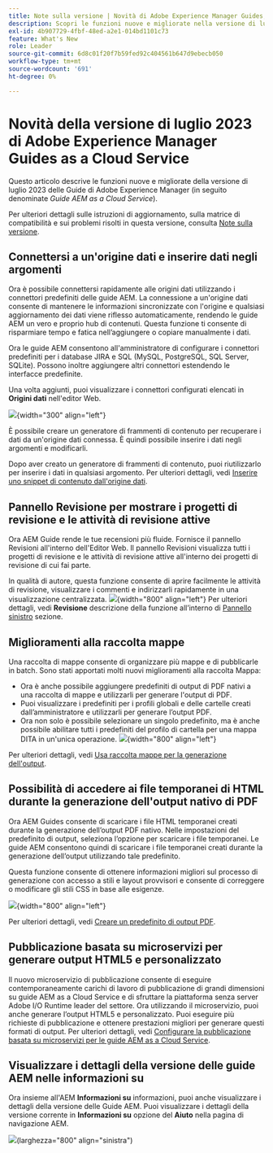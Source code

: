 ```yaml
---
title: Note sulla versione | Novità di Adobe Experience Manager Guides, versione di luglio 2023
description: Scopri le funzioni nuove e migliorate nella versione di luglio 2023 di Adobe Experience Manager Guides as a Cloud Service
exl-id: 4b907729-4fbf-48ed-a2e1-014bd1101c73
feature: What's New
role: Leader
source-git-commit: 6d8c01f20f7b59fed92c404561b647d9ebecb050
workflow-type: tm+mt
source-wordcount: '691'
ht-degree: 0%

---
```


# Novità della versione di luglio 2023 di Adobe Experience Manager Guides as a Cloud Service

Questo articolo descrive le funzioni nuove e migliorate della versione di luglio 2023 delle Guide di Adobe Experience Manager (in seguito denominate *Guide AEM as a Cloud Service*).

Per ulteriori dettagli sulle istruzioni di aggiornamento, sulla matrice di compatibilità e sui problemi risolti in questa versione, consulta [Note sulla versione](release-notes-2023-7-0.md).

## Connettersi a un&#39;origine dati e inserire dati negli argomenti

Ora è possibile connettersi rapidamente alle origini dati utilizzando i connettori predefiniti delle guide AEM. La connessione a un&#39;origine dati consente di mantenere le informazioni sincronizzate con l&#39;origine e qualsiasi aggiornamento dei dati viene riflesso automaticamente, rendendo le guide AEM un vero e proprio hub di contenuti. Questa funzione ti consente di risparmiare tempo e fatica nell’aggiungere o copiare manualmente i dati.

Ora le guide AEM consentono all&#39;amministratore di configurare i connettori predefiniti per i database JIRA e SQL (MySQL, PostgreSQL, SQL Server, SQLite). Possono inoltre aggiungere altri connettori estendendo le interfacce predefinite.

Una volta aggiunti, puoi visualizzare i connettori configurati elencati in **Origini dati** nell&#39;editor Web.

![](assets/code-snippet-generator.png){width="300" align="left"}

È possibile creare un generatore di frammenti di contenuto per recuperare i dati da un&#39;origine dati connessa. È quindi possibile inserire i dati negli argomenti e modificarli.

Dopo aver creato un generatore di frammenti di contenuto, puoi riutilizzarlo per inserire i dati in qualsiasi argomento. Per ulteriori dettagli, vedi [Inserire uno snippet di contenuto dall&#39;origine dati](../user-guide/web-editor-content-snippet.md).



## Pannello Revisione per mostrare i progetti di revisione e le attività di revisione attive

Ora AEM Guide rende le tue recensioni più fluide. Fornisce il pannello Revisioni all&#39;interno dell&#39;Editor Web. Il pannello Revisioni visualizza tutti i progetti di revisione e le attività di revisione attive all&#39;interno dei progetti di revisione di cui fai parte.

In qualità di autore, questa funzione consente di aprire facilmente le attività di revisione, visualizzare i commenti e indirizzarli rapidamente in una visualizzazione centralizzata.
![](assets/active-review-task-comments.png){width="800" align="left"}
Per ulteriori dettagli, vedi **Revisione** descrizione della funzione all’interno di [Pannello sinistro](../user-guide/web-editor-features.md#id2051EA0M0HS) sezione.


## Miglioramenti alla raccolta mappe

Una raccolta di mappe consente di organizzare più mappe e di pubblicarle in batch. Sono stati apportati molti nuovi miglioramenti alla raccolta Mappa:

- Ora è anche possibile aggiungere predefiniti di output di PDF nativi a una raccolta di mappe e utilizzarli per generare l&#39;output di PDF.
- Puoi visualizzare i predefiniti per i profili globali e delle cartelle creati dall’amministratore e utilizzarli per generare l’output PDF.
- Ora non solo è possibile selezionare un singolo predefinito, ma è anche possibile abilitare tutti i predefiniti del profilo di cartella per una mappa DITA in un&#39;unica operazione.
  ![](assets/edit-map-collection.png){width="800" align="left"}

Per ulteriori dettagli, vedi [Usa raccolta mappe per la generazione dell&#39;output](../user-guide/generate-output-use-map-collection-output-generation.md).

## Possibilità di accedere ai file temporanei di HTML durante la generazione dell&#39;output nativo di PDF

Ora AEM Guides consente di scaricare i file HTML temporanei creati durante la generazione dell’output PDF nativo. Nelle impostazioni del predefinito di output, seleziona l’opzione per scaricare i file temporanei.  Le guide AEM consentono quindi di scaricare i file temporanei creati durante la generazione dell’output utilizzando tale predefinito.

Questa funzione consente di ottenere informazioni migliori sul processo di generazione con accesso a stili e layout provvisori e consente di correggere o modificare gli stili CSS in base alle esigenze.

![](assets/native-pdf-advanced-settings.png){width="800" align="left"}

Per ulteriori dettagli, vedi [Creare un predefinito di output PDF](../web-editor/native-pdf-web-editor.md#create-output-preset).

## Pubblicazione basata su microservizi per generare output HTML5 e personalizzato

Il nuovo microservizio di pubblicazione consente di eseguire contemporaneamente carichi di lavoro di pubblicazione di grandi dimensioni su guide AEM as a Cloud Service e di sfruttare la piattaforma senza server Adobe I/O Runtime leader del settore. Ora utilizzando il microservizio, puoi anche generare l’output HTML5 e personalizzato.
Puoi eseguire più richieste di pubblicazione e ottenere prestazioni migliori per generare questi formati di output.
Per ulteriori dettagli, vedi [Configurare la pubblicazione basata su microservizi per le guide AEM as a Cloud Service](../knowledge-base/publishing/configure-microservices.md).

## Visualizzare i dettagli della versione delle guide AEM nelle informazioni su

Ora insieme all&#39;AEM **Informazioni su** informazioni, puoi anche visualizzare i dettagli della versione delle Guide AEM. Puoi visualizzare i dettagli della versione corrente in **Informazioni su** opzione del **Aiuto** nella pagina di navigazione AEM.

![](assets/about-aem-help.png)(larghezza=&quot;800&quot; align=&quot;sinistra&quot;)
